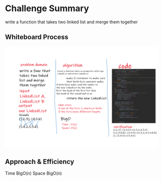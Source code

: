 # Challenge Summary
write a function that takes two linked list and merge them together

## Whiteboard Process
![linked-list-zip](linked-list-zip.png)

## Approach & Efficiency
Time BigO(n) 
Space BigO(n) 


